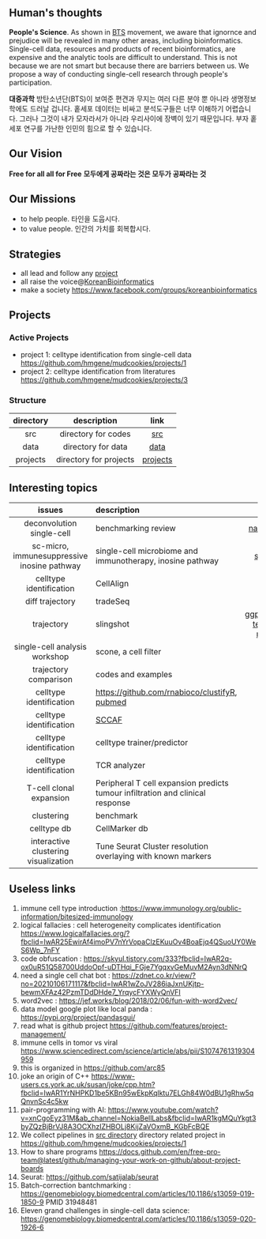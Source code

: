## Human's thoughts

**People's Science**. As shown in [BTS](https://youtu.be/Rhj01Lbuw0I) movement, 
we aware that ignornce and prejudice will be revealed in many other areas, including bioinformatics. 
Single-cell data, resources and products of recent bioinformatics, are expensive and the analytic tools are difficult to understand. 
This is not because we are not smart but because there are barriers between us. 
We propose a way of conducting single-cell research through people's participation. 

**대중과학** 방탄소년단(BTS)이 보여준 편견과 무지는 여러 다른 분야 뿐 아니라 생명정보학에도 드러날 겁니다. 
홑세포 데이터는 비싸고 분석도구들은 너무 이해하기 어렵습니다. 
그러나 그것이 내가 모자라서가 아니라 우리사이에 장벽이 있기 때문입니다. 
부자 홑세포 연구를 가난한 인민의 힘으로 할 수 있습니다.

## Our Vision 
**Free for all all for Free** **모두에게 공짜라는 것은 모두가 공짜라는 것** 

## Our Missions  
- to help people. 타인을 도웁시다.
- to value people. 인간의 가치를 회복합시다.


## Strategies
- all lead and follow any [project]( https://github.com/hmgene/mudcookies/projects )
- all raise the voice@[KoreanBioinformatics](https://www.facebook.com/groups/koreanbioinformatics)
- make a society https://www.facebook.com/groups/koreanbioinformatics 

## Projects
### Active Projects
- project 1: celltype identification from single-cell data https://github.com/hmgene/mudcookies/projects/1
- project 2: celltype identification from literatures https://github.com/hmgene/mudcookies/projects/3

### Structure 
| directory | description | link |
| :-: | :-:  | :-: |
| src | directory for codes | [src](src) |
| data | directory for data | [data](data) |
| projects | directory for projects | [projects](https://github.com/hmgene/mudcookies/projects) |


## Interesting topics
| issues | description   | link |
| :-: | :-  | -: |
| deconvolution single-cell | benchmarking review | [natcomm2020](https://www.nature.com/articles/s41467-020-19015-1) |
| sc-micro, immunesuppressive inosine pathway  | single-cell microbiome and immunotherapy, inosine pathway | [science2020](https://science.sciencemag.org/content/early/2020/12/09/science.abb5920?rss=1) |
| celltype identification | CellAlign | [link](https://www.nature.com/articles/s41592-019-0529-1) |
| diff trajectory | tradeSeq | [codes](https://statomics.github.io/tradeSeq/articles/tradeSeq.html) |
| trajectory | slingshot | [ggplot_example](https://biocellgen-public.svi.edu.au/mig_2019_scrnaseq-workshop/public/trajectory-inference.html) [test_example](http://www.bioconductor.org/packages/release/bioc/vignettes/slingshot/inst/doc/conditionsVignette.html), [run_example](https://bustools.github.io/BUS_notebooks_R/slingshot.html) |
| single-cell analysis workshop | scone, a cell filter | [link](https://bioconductor.github.io/BiocWorkshops/analysis-of-single-cell-rna-seq-data-dimensionality-reduction-clustering-and-lineage-inference.html#differential-expression-analysis-along-lineages) |
| trajectory comparison | codes and examples | [link](https://biocellgen-public.svi.edu.au/mig_2019_scrnaseq-workshop/public/trajectory-inference.html) |
| celltype identification | https://github.com/rnabioco/clustifyR, [pubmed](https://www.ncbi.nlm.nih.gov/pmc/articles/PMC7383722/) |
| celltype identification | [SCCAF](https://www.nature.com/articles/s41592-020-0825-9) | 
| celltype identification | celltype trainer/predictor| [scPred](https://github.com/powellgenomicslab/scPred/) | 
| celltype identification | TCR analyzer | [scirpy](https://github.com/icbi-lab/scirpy) |
| T-cell clonal expansion | Peripheral T cell expansion predicts tumour infiltration and clinical response | [link](https://www.nature.com/articles/s41586-020-2056-8#author-information) | 
| clustering | benchmark | [link](https://www.nature.com/articles/s41598-020-66848-3) |
| celltype db | CellMarker db | [CellMarker](https://www.ncbi.nlm.nih.gov/pmc/articles/PMC6323899/) |
| interactive clustering visualization | Tune Seurat Cluster resolution overlaying with known markers | [link](https://baderlab.github.io/scClustViz/#example-output) |



## Useless links 
1. immune cell type introduction :https://www.immunology.org/public-information/bitesized-immunology
1. logical fallacies : cell heterogeneity complicates identification https://www.logicalfallacies.org/?fbclid=IwAR25EwirAf4imoPV7nYrVopaClzEKuuOv4BoaEjq4QSuoUY0WeS6Wp_7nFY
1. code obfuscation : https://skyul.tistory.com/333?fbclid=IwAR2q-ox0uR51Q58700UddoOpf-uDTHqi_FGje7YgqxvGeMuvM2Ayn3dNNrQ
1. need a single cell chat bot : https://zdnet.co.kr/view/?no=20210106171117&fbclid=IwAR1wZoJV286iaJxnUKjtp-bewmXFAz42PzmTDdDHde7_YrqycFYXWyQnVFI
1. word2vec : https://jef.works/blog/2018/02/06/fun-with-word2vec/
1. data model google plot like local panda : https://pypi.org/project/pandasgui/
1. read what is github project https://github.com/features/project-management/
1. immune cells in tomor vs viral https://www.sciencedirect.com/science/article/abs/pii/S1074761319304959
1. this is organized in https://github.com/arc85
1. joke an origin of C++ https://www-users.cs.york.ac.uk/susan/joke/cpp.htm?fbclid=IwAR1YrNHPKD1be5KBn95wEkpKqlktu7ELGh84W0dBU1gRhw5qQnvnSc4c5kw
1. pair-programming with AI: https://www.youtube.com/watch?v=xnCgoEyz31M&ab_channel=NokiaBellLabs&fbclid=IwAR1kgMQuYkgt3byZQzBjBrVJ8A3OCXhzIZHBOLj8KijZaVOxmB_KGbFcBQE
1. We collect pipelines in [src directory](./src) directory related project in https://github.com/hmgene/mudcookies/projects/1
1. How to share programs https://docs.github.com/en/free-pro-team@latest/github/managing-your-work-on-github/about-project-boards
1. Seurat: https://github.com/satijalab/seurat
1. Batch-correction bantchmarking : https://genomebiology.biomedcentral.com/articles/10.1186/s13059-019-1850-9 PMID 31948481
1. Eleven grand challenges in single-cell data science: https://genomebiology.biomedcentral.com/articles/10.1186/s13059-020-1926-6
